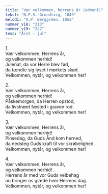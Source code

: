 ```yaml
---
title: "Vær velkommen, herrens år (advent)"
tekst: "N.F.S. Grundtvig, 1849"
melodi: "A.P. Berggreen, 1852"
nummer_v18: "213"
nummer_v19: "227"
tema: "Året – jul"
---
```


1\.\
Vær velkommen, Herrens år,\
og velkommen herhid!\
Julenat, da vor Herre blev fød,\
da tændte sig lyset i mørkets skød.\
Velkommen, nytår, og velkommen her!

2\.\
Vær velkommen, Herrens år,\
og velkommen herhid!\
Påskemorgen, da Herren opstod,\
da livstræet fæsted i graven rod.\
Velkommen, nytår, og velkommen her!

3\.\
Vær velkommen, Herrens år,\
og velkommen herhid!\
Pinsedag, da Guds Ånd kom herned,\
da nedsteg Guds kraft til vor skrøbelighed.\
Velkommen, nytår, og velkommen her!

4\.\
Vær velkommen, Herrens år,\
og velkommen herhid!\
Herrens år med vor Guds velbehag\
nu bringer os glæde hver Herrens dag.\
Velkommen, nytår, og velkommen her!